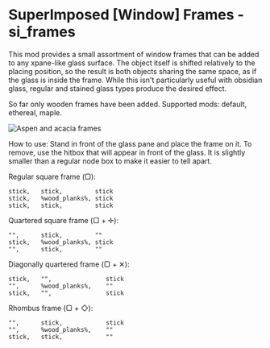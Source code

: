 # SuperImposed [Window] Frames - si_frames

This mod provides a small assortment of window frames that can be added to any xpane-like
glass surface. The object itself is shifted relatively to the placing position, so the result
is both objects sharing the same space, as if the glass is inside the frame. While this isn't
particularly useful with obsidian glass, regular and stained glass types produce the desired
effect.

So far only wooden frames have been added. Supported mods: default, ethereal, maple.

![Aspen and acacia frames](https://github.com/h-v-smacker/si_frames/blob/master/screenshot.jpg)

How to use:
Stand in front of the glass pane and place the frame on it. To remove, use the hitbox
that will appear in front of the glass. It is slightly smaller than a regular node box to
make it easier to tell apart.

Regular square frame (▢):

```
stick,   stick, 		stick
stick,   %wood_planks%,	stick
stick,   stick, 		stick
```

Quartered square frame (▢ + ✛):

```
"",      stick, 		""
stick,   %wood_planks%,	stick
"",      stick, 		""
```

Diagonally quartered frame (▢ + ✕):

```
stick,   "",               stick
"",      %wood_planks%,    ""
stick,   "",               stick
```

Rhombus frame (▢ + ◇):

```
"",      stick,            stick
"",      %wood_planks%,    ""
stick,   stick,            ""
```
